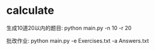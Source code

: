 # calculate
 生成10道20以内的题目:
python main.py -n 10 -r 20

批改作业:
python main.py -e Exercises.txt -a Answers.txt